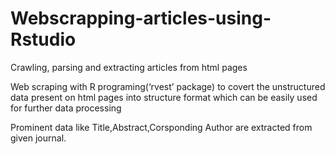 # Webscrapping-articles-using-Rstudio
Crawling, parsing and extracting articles from html pages 

Web scraping with R programing(‘rvest’ package) to covert the unstructured data present on html pages into structure format which can be easily used for further data processing

Prominent data like Title,Abstract,Corsponding Author are extracted from given journal.
			
